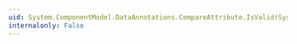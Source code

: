 ```yaml
---
uid: System.ComponentModel.DataAnnotations.CompareAttribute.IsValid(System.Object,System.ComponentModel.DataAnnotations.ValidationContext)
internalonly: False
---
```

